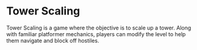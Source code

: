# Tower Scaling
Tower Scaling is a game where the objective is to scale up a tower. 
Along with familiar platformer mechanics, players can modify the level to help them navigate and block off hostiles.